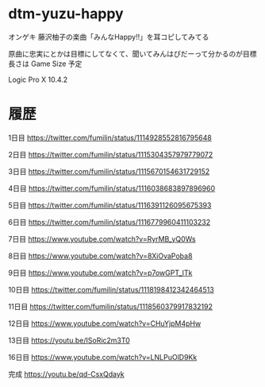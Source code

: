 # dtm-yuzu-happy

オンゲキ 藤沢柚子の楽曲「みんなHappy!!」を耳コピしてみてる

原曲に忠実にとかは目標にしてなくて、聞いてみんはぴだーって分かるのが目標
長さは Game Size 予定

Logic Pro X 10.4.2

# 履歴

1日目
https://twitter.com/fumilin/status/1114928552816795648

2日目
https://twitter.com/fumilin/status/1115304357979779072

3日目
https://twitter.com/fumilin/status/1115670154631729152

4日目
https://twitter.com/fumilin/status/1116038683897896960

5日目
https://twitter.com/fumilin/status/1116391126095675393

6日目
https://twitter.com/fumilin/status/1116779960411103232

7日目
https://www.youtube.com/watch?v=RyrMB_yQ0Ws

8日目
https://www.youtube.com/watch?v=8XiOvaPoba8

9日目
https://www.youtube.com/watch?v=p7owGPT_lTk

10日目
https://twitter.com/fumilin/status/1118198412342464513

11日目
https://twitter.com/fumilin/status/1118560379917832192

12日目
https://www.youtube.com/watch?v=CHuYjpM4pHw

13日目
https://youtu.be/ISoRic2m3T0

16日目
https://www.youtube.com/watch?v=LNLPuOlD9Kk

完成
https://youtu.be/qd-CsxQdayk

